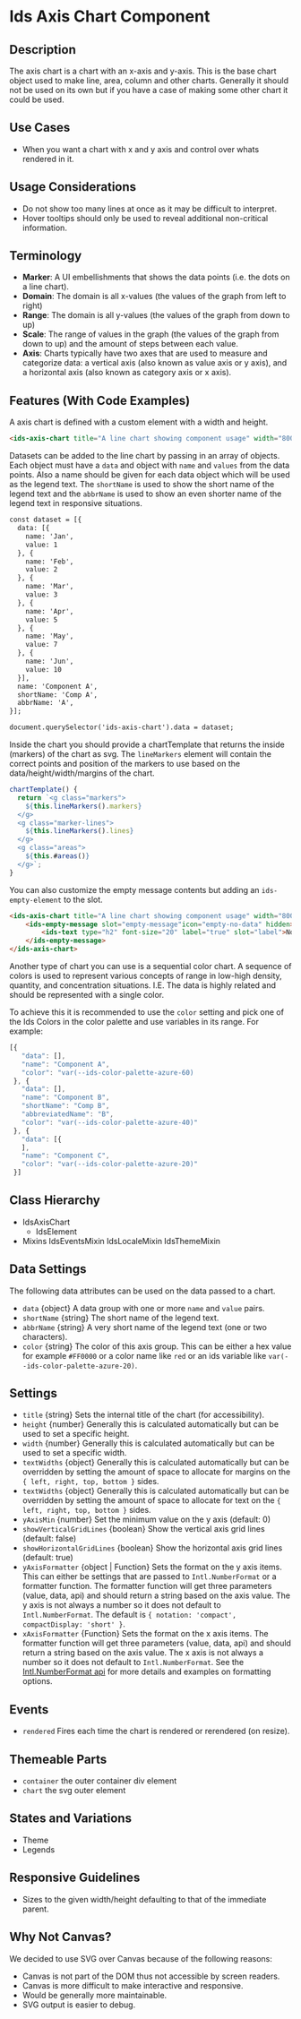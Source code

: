 # Ids Axis Chart Component

## Description

The axis chart is a chart with an x-axis and y-axis. This is the base chart object used to make line, area, column and other charts. Generally it should not be used on its own but if you have a case of making some other chart it could be used.

## Use Cases

- When you want a chart with x and y axis and control over whats rendered in it.

## Usage Considerations

- Do not show too many lines at once as it may be difficult to interpret.
- Hover tooltips should only be used to reveal additional non-critical information.

## Terminology

- **Marker**: A UI embellishments that shows the data points (i.e. the dots on a line chart).
- **Domain**: The domain is all x-values (the values of the graph from left to right)
- **Range**: The domain is all y-values (the values of the graph from down to up)
- **Scale**: The range of values in the graph (the values of the graph from down to up) and the amount of steps between each value.
- **Axis**: Charts typically have two axes that are used to measure and categorize data: a vertical axis (also known as value axis or y axis), and a horizontal axis (also known as category axis or x axis).

## Features (With Code Examples)

A axis chart is defined with a custom element with a width and height.

```html
<ids-axis-chart title="A line chart showing component usage" width="800" height="500"></ids-axis-chart>
```

Datasets can be added to the line chart by passing in an array of objects. Each object must have a `data` and object with `name` and `values` from the data points. Also a name should be given for each data object which will be used as the legend text. The `shortName` is used to show the short name of the legend text and the `abbrName` is used to show an even shorter name of the legend text in responsive situations.

```html
const dataset = [{
  data: [{
    name: 'Jan',
    value: 1
  }, {
    name: 'Feb',
    value: 2
  }, {
    name: 'Mar',
    value: 3
  }, {
    name: 'Apr',
    value: 5
  }, {
    name: 'May',
    value: 7
  }, {
    name: 'Jun',
    value: 10
  }],
  name: 'Component A',
  shortName: 'Comp A',
  abbrName: 'A',
}];

document.querySelector('ids-axis-chart').data = dataset;
```

Inside the chart you should provide a chartTemplate that returns the inside (markers) of the chart as svg. The `lineMarkers` element will contain the correct points and position of the markers to use based on the data/height/width/margins of the chart.

```js
chartTemplate() {
  return `<g class="markers">
    ${this.lineMarkers().markers}
  </g>
  <g class="marker-lines">
    ${this.lineMarkers().lines}
  </g>
  <g class="areas">
    ${this.#areas()}
  </g>`;
}
```

You can also customize the empty message contents but adding an `ids-empty-element` to the slot.

```html
<ids-axis-chart title="A line chart showing component usage" width="800" height="500">
    <ids-empty-message slot="empty-message"icon="empty-no-data" hidden>
        <ids-text type="h2" font-size="20" label="true" slot="label">No Data Right Now</ids-text>
    </ids-empty-message>
</ids-axis-chart>
```

Another type of chart you can use is a sequential color chart. A sequence of colors is used to represent various concepts of range in low-high density, quantity, and concentration situations. I.E. The data is highly related and should be represented with a single color.

To achieve this it is recommended to use the `color` setting and pick one of the Ids Colors in the color palette and use variables in its range. For example:

```js
[{
   "data": [],
   "name": "Component A",
   "color": "var(--ids-color-palette-azure-60)
 }, {
   "data": [],
   "name": "Component B",
   "shortName": "Comp B",
   "abbreviatedName": "B",
   "color": "var(--ids-color-palette-azure-40)"
 }, {
   "data": [{
   ],
   "name": "Component C",
   "color": "var(--ids-color-palette-azure-20)"
 }]
```

## Class Hierarchy

- IdsAxisChart
  - IdsElement
- Mixins
  IdsEventsMixin
  IdsLocaleMixin
  IdsThemeMixin

## Data Settings

The following data attributes can be used on the data passed to a chart.

- `data` {object} A data group with one or more `name` and `value` pairs.
- `shortName` {string} The short name of the legend text.
- `abbrName` {string} A very short name of the legend text (one or two characters).
- `color` {string} The color of this axis group. This can be either a hex value for example `#FF0000` or a color name like `red` or an ids variable like `var(--ids-color-palette-azure-20)`.

## Settings

- `title` {string} Sets the internal title of the chart (for accessibility).
- `height` {number} Generally this is calculated automatically but can be used to set a specific height.
- `width` {number} Generally this is calculated automatically but can be used to set a specific width.
- `textWidths` {object} Generally this is calculated automatically but can be overridden by setting the amount of space to allocate for margins on the `{ left, right, top, bottom }` sides.
- `textWidths` {object} Generally this is calculated automatically but can be overridden by setting the amount of space to allocate for text on the `{ left, right, top, bottom }` sides.
- `yAxisMin` {number}  Set the minimum value on the y axis  (default: 0)
- `showVerticalGridLines` {boolean}  Show the vertical axis grid lines (default: false)
- `showHorizontalGridLines` {boolean}  Show the horizontal axis grid lines (default: true)
- `yAxisFormatter` {object | Function} Sets the format on the y axis items. This can either be settings that are passed to `Intl.NumberFormat` or a formatter function. The formatter function will get three parameters (value, data, api) and should return a string based on the axis value. The y axis is not always a number so it does not default to `Intl.NumberFormat`. The default is `{ notation: 'compact', compactDisplay: 'short' }`.
- `xAxisFormatter` {Function} Sets the format on the x axis items. The formatter function will get three parameters (value, data, api) and should return a string based on the axis value. The x axis is not always a number so it does not default to `Intl.NumberFormat`. See the [Intl.NumberFormat api](https://developer.mozilla.org/en-US/docs/Web/JavaScript/Reference/Global_Objects/Intl/NumberFormat) for more details and examples on formatting options.

## Events

- `rendered` Fires each time the chart is rendered or rerendered (on resize).

## Themeable Parts

- `container` the outer container div element
- `chart` the svg outer element

## States and Variations

- Theme
- Legends

## Responsive Guidelines

- Sizes to the given width/height defaulting to that of the immediate parent.

## Why Not Canvas?

We decided to use SVG over Canvas because of the following reasons:

- Canvas is not part of the DOM thus not accessible by screen readers.
- Canvas is more difficult to make interactive and responsive.
- Would be generally more maintainable.
- SVG output is easier to debug.
